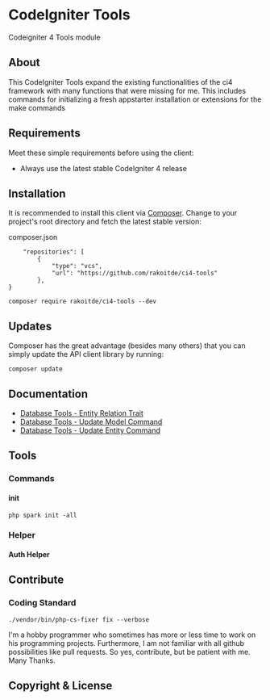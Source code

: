 # CodeIgniter Tools
 Codeigniter 4 Tools module

## About

This CodeIgniter Tools expand the existing functionalities of the ci4 framework with many functions that were missing for me. This includes commands for initializing a fresh appstarter installation or extensions for the make commands

## Requirements

Meet these simple requirements before using the client:

-   Always use the latest stable CodeIgniter 4 release

## Installation

It is recommended to install this client via [Composer](https://getcomposer.org/). Change to your project's root directory and fetch the latest stable version:

composer.json
~~~ {.json}
    "repositories": [
        {
            "type": "vcs",
            "url": "https://github.com/rakoitde/ci4-tools"
        },
}
~~~

~~~ {.bash}
composer require rakoitde/ci4-tools --dev
~~~


## Updates

Composer has the great advantage (besides many others) that you can simply update the API client library by running:

~~~ {.bash}
composer update
~~~

## Documentation

- [Database Tools - Entity Relation Trait](ENTITYRELATIONTRAIT.md)
- [Database Tools - Update Model Command](UPDATEMODELCOMMAND.md)
- [Database Tools - Update Entity Command](UPDATEENTITYCOMMAND.md)

## Tools

### Commands

#### init

~~~ {.bash}
php spark init -all
~~~



### Helper

#### Auth Helper

## Contribute

### Coding Standard

~~~ {.bash}
./vendor/bin/php-cs-fixer fix --verbose
~~~

I'm a hobby programmer who sometimes has more or less time to work on his programming projects. Furthermore, I am not familiar with all github possibilities like pull requests. So yes, contribute, but be patient with me. Many Thanks.

## Copyright & License

